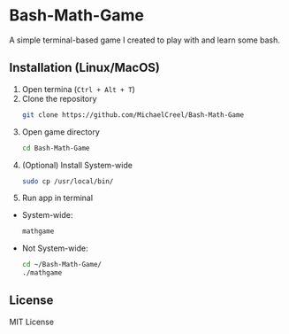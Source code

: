 # Bash-Math-Game

A simple terminal-based game I created to play with and learn some bash.

## Installation (Linux/MacOS)

1. Open termina (```Ctrl + Alt + T```)
2. Clone the repository
   ```bash
   git clone https://github.com/MichaelCreel/Bash-Math-Game
3. Open game directory
   ```bash
   cd Bash-Math-Game
4. (Optional) Install System-wide
    ```bash
    sudo cp /usr/local/bin/
    ```
5. Run app in terminal
  - System-wide:
    ```bash
    mathgame
    ```
  - Not System-wide:
    ```bash
    cd ~/Bash-Math-Game/
    ./mathgame
    ```

## License

MIT License

